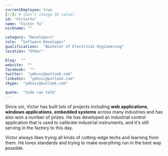 ```yaml
---
currentEmployee: true
[//]: # (Don't change ID value)
id: "VictorYu"
name: "Victor Yu"
nickname: ""

category: "Developers"
role:  "Software Developer"
qualifications:  "Bachelor of Electrical Engineering"
location: "Other"

blog:  ""
website:  ""
facebook:  ""
twitter:  "ymhvic@outlook.com"
linkedin:  "ymhvic@outlook.com"
skype:  "ymhvic@outlook.com"

quote:  "Code can talk"
---
```


Since uni, Victor has built lots of projects including **web applications**, **windows applications**, **embedded systems** across many industries and has also won a number of prizes. He has developed an industrial control application that is used to calibrate industrial instruments, and it's still serving in the factory to this day.  

Victor always likes trying all kinds of cutting-edge techs and learning from them. He loves standards and trying to make everything run in the best way possible.  
